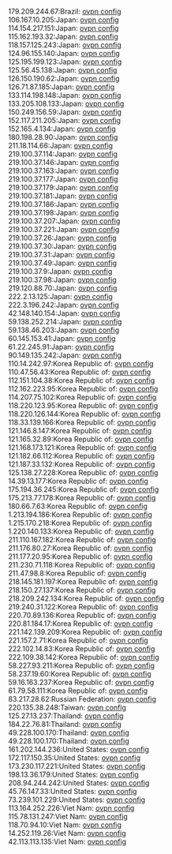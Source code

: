 179.209.244.67:Brazil: [ovpn config](vpn/179_209_244_67.ovpn)  
106.167.10.205:Japan: [ovpn config](vpn/106_167_10_205.ovpn)  
114.154.217.151:Japan: [ovpn config](vpn/114_154_217_151.ovpn)  
115.162.193.32:Japan: [ovpn config](vpn/115_162_193_32.ovpn)  
118.157.125.243:Japan: [ovpn config](vpn/118_157_125_243.ovpn)  
124.96.155.140:Japan: [ovpn config](vpn/124_96_155_140.ovpn)  
125.195.199.123:Japan: [ovpn config](vpn/125_195_199_123.ovpn)  
125.56.45.138:Japan: [ovpn config](vpn/125_56_45_138.ovpn)  
126.150.190.62:Japan: [ovpn config](vpn/126_150_190_62.ovpn)  
126.71.87.185:Japan: [ovpn config](vpn/126_71_87_185.ovpn)  
133.114.198.148:Japan: [ovpn config](vpn/133_114_198_148.ovpn)  
133.205.108.133:Japan: [ovpn config](vpn/133_205_108_133.ovpn)  
150.249.156.59:Japan: [ovpn config](vpn/150_249_156_59.ovpn)  
152.117.211.205:Japan: [ovpn config](vpn/152_117_211_205.ovpn)  
152.165.4.134:Japan: [ovpn config](vpn/152_165_4_134.ovpn)  
180.198.28.90:Japan: [ovpn config](vpn/180_198_28_90.ovpn)  
211.18.114.66:Japan: [ovpn config](vpn/211_18_114_66.ovpn)  
219.100.37.114:Japan: [ovpn config](vpn/219_100_37_114.ovpn)  
219.100.37.146:Japan: [ovpn config](vpn/219_100_37_146.ovpn)  
219.100.37.163:Japan: [ovpn config](vpn/219_100_37_163.ovpn)  
219.100.37.177:Japan: [ovpn config](vpn/219_100_37_177.ovpn)  
219.100.37.179:Japan: [ovpn config](vpn/219_100_37_179.ovpn)  
219.100.37.181:Japan: [ovpn config](vpn/219_100_37_181.ovpn)  
219.100.37.186:Japan: [ovpn config](vpn/219_100_37_186.ovpn)  
219.100.37.198:Japan: [ovpn config](vpn/219_100_37_198.ovpn)  
219.100.37.207:Japan: [ovpn config](vpn/219_100_37_207.ovpn)  
219.100.37.221:Japan: [ovpn config](vpn/219_100_37_221.ovpn)  
219.100.37.26:Japan: [ovpn config](vpn/219_100_37_26.ovpn)  
219.100.37.30:Japan: [ovpn config](vpn/219_100_37_30.ovpn)  
219.100.37.31:Japan: [ovpn config](vpn/219_100_37_31.ovpn)  
219.100.37.49:Japan: [ovpn config](vpn/219_100_37_49.ovpn)  
219.100.37.9:Japan: [ovpn config](vpn/219_100_37_9.ovpn)  
219.100.37.98:Japan: [ovpn config](vpn/219_100_37_98.ovpn)  
219.120.88.70:Japan: [ovpn config](vpn/219_120_88_70.ovpn)  
222.2.13.125:Japan: [ovpn config](vpn/222_2_13_125.ovpn)  
222.3.196.242:Japan: [ovpn config](vpn/222_3_196_242.ovpn)  
42.148.140.154:Japan: [ovpn config](vpn/42_148_140_154.ovpn)  
59.138.252.214:Japan: [ovpn config](vpn/59_138_252_214.ovpn)  
59.138.46.203:Japan: [ovpn config](vpn/59_138_46_203.ovpn)  
60.145.153.41:Japan: [ovpn config](vpn/60_145_153_41.ovpn)  
61.22.245.91:Japan: [ovpn config](vpn/61_22_245_91.ovpn)  
90.149.135.242:Japan: [ovpn config](vpn/90_149_135_242.ovpn)  
110.14.242.97:Korea Republic of: [ovpn config](vpn/110_14_242_97.ovpn)  
110.47.56.43:Korea Republic of: [ovpn config](vpn/110_47_56_43.ovpn)  
112.151.104.38:Korea Republic of: [ovpn config](vpn/112_151_104_38.ovpn)  
112.162.223.95:Korea Republic of: [ovpn config](vpn/112_162_223_95.ovpn)  
114.207.75.102:Korea Republic of: [ovpn config](vpn/114_207_75_102.ovpn)  
118.220.123.95:Korea Republic of: [ovpn config](vpn/118_220_123_95.ovpn)  
118.220.126.144:Korea Republic of: [ovpn config](vpn/118_220_126_144.ovpn)  
118.33.139.166:Korea Republic of: [ovpn config](vpn/118_33_139_166.ovpn)  
121.146.8.147:Korea Republic of: [ovpn config](vpn/121_146_8_147.ovpn)  
121.165.32.89:Korea Republic of: [ovpn config](vpn/121_165_32_89.ovpn)  
121.168.173.121:Korea Republic of: [ovpn config](vpn/121_168_173_121.ovpn)  
121.182.66.112:Korea Republic of: [ovpn config](vpn/121_182_66_112.ovpn)  
121.187.33.132:Korea Republic of: [ovpn config](vpn/121_187_33_132.ovpn)  
125.138.27.228:Korea Republic of: [ovpn config](vpn/125_138_27_228.ovpn)  
14.39.13.177:Korea Republic of: [ovpn config](vpn/14_39_13_177.ovpn)  
175.194.36.245:Korea Republic of: [ovpn config](vpn/175_194_36_245.ovpn)  
175.213.77.178:Korea Republic of: [ovpn config](vpn/175_213_77_178.ovpn)  
180.66.7.63:Korea Republic of: [ovpn config](vpn/180_66_7_63.ovpn)  
1.213.194.186:Korea Republic of: [ovpn config](vpn/1_213_194_186.ovpn)  
1.215.170.218:Korea Republic of: [ovpn config](vpn/1_215_170_218.ovpn)  
1.220.140.133:Korea Republic of: [ovpn config](vpn/1_220_140_133.ovpn)  
211.110.167.182:Korea Republic of: [ovpn config](vpn/211_110_167_182.ovpn)  
211.176.80.27:Korea Republic of: [ovpn config](vpn/211_176_80_27.ovpn)  
211.177.20.95:Korea Republic of: [ovpn config](vpn/211_177_20_95.ovpn)  
211.230.71.118:Korea Republic of: [ovpn config](vpn/211_230_71_118.ovpn)  
211.47.98.8:Korea Republic of: [ovpn config](vpn/211_47_98_8.ovpn)  
218.145.181.197:Korea Republic of: [ovpn config](vpn/218_145_181_197.ovpn)  
218.150.27.137:Korea Republic of: [ovpn config](vpn/218_150_27_137.ovpn)  
218.209.242.134:Korea Republic of: [ovpn config](vpn/218_209_242_134.ovpn)  
219.240.31.122:Korea Republic of: [ovpn config](vpn/219_240_31_122.ovpn)  
220.70.89.136:Korea Republic of: [ovpn config](vpn/220_70_89_136.ovpn)  
220.81.184.17:Korea Republic of: [ovpn config](vpn/220_81_184_17.ovpn)  
221.142.139.209:Korea Republic of: [ovpn config](vpn/221_142_139_209.ovpn)  
221.157.2.71:Korea Republic of: [ovpn config](vpn/221_157_2_71.ovpn)  
222.102.14.83:Korea Republic of: [ovpn config](vpn/222_102_14_83.ovpn)  
222.109.38.142:Korea Republic of: [ovpn config](vpn/222_109_38_142.ovpn)  
58.227.93.211:Korea Republic of: [ovpn config](vpn/58_227_93_211.ovpn)  
58.237.19.60:Korea Republic of: [ovpn config](vpn/58_237_19_60.ovpn)  
59.16.163.237:Korea Republic of: [ovpn config](vpn/59_16_163_237.ovpn)  
61.79.58.111:Korea Republic of: [ovpn config](vpn/61_79_58_111.ovpn)  
83.217.28.62:Russian Federation: [ovpn config](vpn/83_217_28_62.ovpn)  
220.135.38.248:Taiwan: [ovpn config](vpn/220_135_38_248.ovpn)  
125.27.13.237:Thailand: [ovpn config](vpn/125_27_13_237.ovpn)  
184.22.76.81:Thailand: [ovpn config](vpn/184_22_76_81.ovpn)  
49.228.100.170:Thailand: [ovpn config](vpn/49_228_100_170.ovpn)  
49.228.100.170:Thailand: [ovpn config](vpn/49_228_100_170.ovpn)  
161.202.144.236:United States: [ovpn config](vpn/161_202_144_236.ovpn)  
172.117.150.35:United States: [ovpn config](vpn/172_117_150_35.ovpn)  
173.230.117.221:United States: [ovpn config](vpn/173_230_117_221.ovpn)  
198.13.36.179:United States: [ovpn config](vpn/198_13_36_179.ovpn)  
208.94.244.242:United States: [ovpn config](vpn/208_94_244_242.ovpn)  
45.76.147.33:United States: [ovpn config](vpn/45_76_147_33.ovpn)  
73.239.101.229:United States: [ovpn config](vpn/73_239_101_229.ovpn)  
113.164.252.226:Viet Nam: [ovpn config](vpn/113_164_252_226.ovpn)  
115.78.131.247:Viet Nam: [ovpn config](vpn/115_78_131_247.ovpn)  
118.70.94.10:Viet Nam: [ovpn config](vpn/118_70_94_10.ovpn)  
14.252.119.26:Viet Nam: [ovpn config](vpn/14_252_119_26.ovpn)  
42.113.113.135:Viet Nam: [ovpn config](vpn/42_113_113_135.ovpn)  
